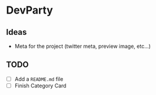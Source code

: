# DevParty

## Ideas

- Meta for the project (twitter meta, preview image, etc...)

## TODO

- [ ] Add a `README.md` file
- [ ] Finish Category Card
